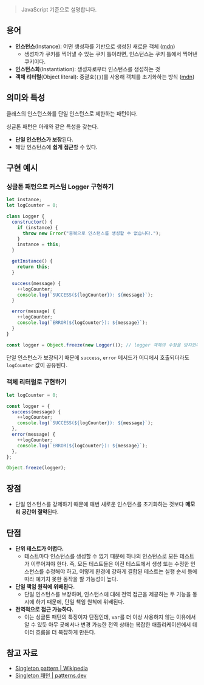> JavaScript 기준으로 설명합니다.

## 용어

- **인스턴스**(Instance): 어떤 생성자를 기반으로 생성된 새로운 객체 ([mdn](https://developer.mozilla.org/en-US/docs/Glossary/Instance))
  - 생성자가 쿠키를 찍어낼 수 있는 쿠키 틀이라면, 인스턴스는 쿠키 틀에서 찍어낸 쿠키이다.
- **인스턴스화**(Instantiation): 생성자로부터 인스턴스를 생성하는 것
- **객체 리터럴**(Object literal): 중괄호(`{}`)를 사용해 객체를 초기화하는 방식 ([mdn](https://developer.mozilla.org/en-US/docs/Web/JavaScript/Reference/Operators/Object_initializer))

## 의미와 특성

클래스의 인스턴스화를 단일 인스턴스로 제한하는 패턴이다.

싱글톤 패턴은 아래와 같은 특성을 갖는다.

- **단일 인스턴스가 보장**된다.
- 해당 인스턴스에 **쉽게 접근**할 수 있다.

## 구현 예시

### 싱글톤 패턴으로 커스텀 Logger 구현하기

```js
let instance;
let logCounter = 0;

class Logger {
  constructor() {
    if (instance) {
      throw new Error("중복으로 인스턴스를 생성할 수 없습니다.");
    }
    instance = this;
  }

  getInstance() {
    return this;
  }

  success(message) {
    ++logCounter;
    console.log(`SUCCESS(${logCounter}): ${message}`);
  }

  error(message) {
    ++logCounter;
    console.log(`ERROR(${logCounter}): ${message}`);
  }
}

const logger = Object.freeze(new Logger()); // logger 객체의 수정을 방지한다.
```

단일 인스턴스가 보장되기 때문에 `success`, `error` 메서드가 어디에서 호출되더라도 `logCounter` 값이 공유된다.

### 객체 리터럴로 구현하기

```js
let logCounter = 0;

const logger = {
  success(message) {
    ++logCounter;
    console.log(`SUCCESS(${logCounter}): ${message}`);
  },
  error(message) {
    ++logCounter;
    console.log(`ERROR(${logCounter}): ${message}`);
  },
};

Object.freeze(logger);
```

## 장점

- 단일 인스턴스를 강제하기 때문에 매번 새로운 인스턴스를 초기화하는 것보다 **메모리 공간이 절약**된다.

## 단점

- **단위 테스트가 어렵다.**
  - 테스트마다 인스턴스를 생성할 수 없기 때문에 하나의 인스턴스로 모든 테스트가 이루어져야 한다. 즉, 모든 테스트들은 이전 테스트에서 생성 또는 수정한 인스턴스를 수정해야 하고, 이렇게 환경에 강하게 결합된 테스트는 실행 순서 등에 따라 예기치 못한 동작을 할 가능성이 높다.
- **단일 책임 원칙에 위배된다.**
  - 단일 인스턴스를 보장하며, 인스턴스에 대해 전역 접근을 제공하는 두 기능을 동시에 하기 때문에, 단일 책임 원칙에 위배된다.
- **전역적으로 접근 가능하다.**
  - 이는 싱글톤 패턴의 특징이자 단점인데, `var`를 더 이상 사용하지 않는 이유에서 알 수 있듯 아무 곳에서나 변경 가능한 전역 상태는 복잡한 애플리케이션에서 데이터 흐름을 더 복잡하게 만든다.

## 참고 자료

- [Singleton pattern | Wikipedia](https://en.wikipedia.org/wiki/Singleton_pattern)
- [Singleton 패턴 | patterns.dev](https://patterns-dev-kr.github.io/design-patterns/singleton-pattern/)